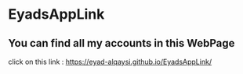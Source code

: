 # EyadsAppLink
## You can find all my accounts in this WebPage<br>
click on this link : https://eyad-alqaysi.github.io/EyadsAppLink/
